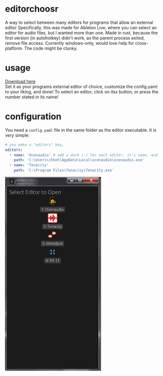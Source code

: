 # editorchoosr
A way to select between many editors for programs that allow an external editor
Specifically, this was made for Ableton Live, where you can select an editor for audio files, but I wanted more than one.
Made in rust, because the first version (in autohotkey) didn't work, as the parent process exited, remove file access.
Currently windows-only, would love help for cross-platform.
The code might be clunky.

# usage
[Download here](https://github.com/jxqu3/editorchoosr/releases/tag/1.0)  
Set it as your programs external editor of choice, customize the config.yaml to your liking, and done!
To select an editor, click on itsx button, or press the number stated in its name!


# configuration
You need a `config.yaml` file in the same folder as the editor executable.
It is very simple:
```yaml
# you make a "editors" key,
editors:
  - name: 'Ocenaudio' # add a dash (-) for each editor, it's name, and it's path.
    path: 'C:\Users\chkmt\AppData\Local\ocenaudio\ocenaudio.exe'
  - name: 'Tenacity'
    path: 'C:\Program Files\Tenacity\Tenacity.exe'
```

![editorchoosr](image.png)